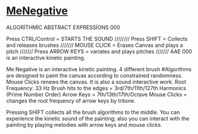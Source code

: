 # [MeNegative](https://keremaltaylar.github.io/MeNegative/)

ALGORİTHMİC ABSTRACT EXPRESSİONS 000

Press CTRL/Control = STARTS THE SOUND //////// Press SHIFT = Collects and releases brushes /////// MOUSE CLICK = Erases Canvas and plays a pitch /////// Press ARROW KEYS = variates and plays pitches  /////// AAE 000 is an interactive kinetic painting.

Me Negative is an interactive kinetic painting. 4 different brush #Algorithms  are designed to paint the canvas according to constrained randomness.  Mouse Clicks renews the canvas. It is also a sound interactive work. 
Root Frequency: 33 Hz
Brush hits to the edges = 3rd/7th/11th/127th Harmonics (Prime Number Order)
Arrow Keys = 7th/13th/17th/Octave
Mouse Clicks = changes the root frequency of arrow keys by tritone. 

Pressing SHİFT collects all the brush algorithms to the middle. You can experience the kinetic sound of the painting; also you can interact with the painting by playing melodies with arrow keys and mouse clicks.
